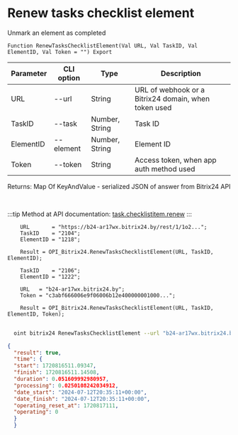 ﻿---
sidebar_position: 7
---

# Renew tasks checklist element
 Unmark an element as completed



`Function RenewTasksChecklistElement(Val URL, Val TaskID, Val ElementID, Val Token = "") Export`

  | Parameter | CLI option | Type | Description |
  |-|-|-|-|
  | URL | --url | String | URL of webhook or a Bitrix24 domain, when token used |
  | TaskID | --task | Number, String | Task ID |
  | ElementID | --element | Number, String | Element ID |
  | Token | --token | String | Access token, when app auth method used |

  
  Returns:  Map Of KeyAndValue - serialized JSON of answer from Bitrix24 API

<br/>

:::tip
Method at API documentation: [task.checklistitem.renew](https://dev.1c-bitrix.ru/rest_help/tasks/task/checklistitem/renew.php)
:::
<br/>


```bsl title="Code example"
    URL       = "https://b24-ar17wx.bitrix24.by/rest/1/1o2...";
    TaskID    = "2104";
    ElementID = "1218";

    Result = OPI_Bitrix24.RenewTasksChecklistElement(URL, TaskID, ElementID);

    TaskID    = "2106";
    ElementID = "1222";

    URL   = "b24-ar17wx.bitrix24.by";
    Token = "c3abf666006e9f06006b12e400000001000...";

    Result = OPI_Bitrix24.RenewTasksChecklistElement(URL, TaskID, ElementID, Token);
```



```sh title="CLI command example"
    
  oint bitrix24 RenewTasksChecklistElement --url "b24-ar17wx.bitrix24.by" --task "1080" --element "400" --token "fe3fa966006e9f06006b12e400000001000..."

```

```json title="Result"
{
  "result": true,
  "time": {
  "start": 1720816511.09347,
  "finish": 1720816511.14508,
  "duration": 0.051609992980957,
  "processing": 0.0250108242034912,
  "date_start": "2024-07-12T20:35:11+00:00",
  "date_finish": "2024-07-12T20:35:11+00:00",
  "operating_reset_at": 1720817111,
  "operating": 0
  }
  }
```
